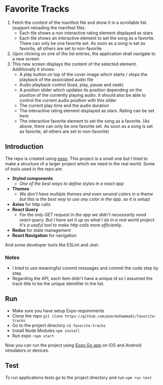 # Favorite Tracks

1. Fetch the content of the manifest file and show it in a scrollable list. (support reloading the manifest file).
   - Each tile shows a non interactive rating element displayed as stars
   - Each tile shows an interactive element to set the song as a favorite. There can only be one favorite set. As soon as a song is set as favorite, all others are set to non-favorite 
2. Upon clicking on one of the list entries, the application shall navigate to a new screen
3. This new screen displays the content of the selected element. Additionally it shows:
   - A play button on top of the cover image which starts / stops the playback of the associated audio file
   - Audio playback control (load, play, pause and seek)
   - A position slider which updates its position depending on the position of the currently playing audio. It should also be able to control the current audio position with this slider
   - The current play time and the audio duration
   - The interactive rating element displayed as stars. Rating can be set here
   - The interactive favorite element to set the song as a favorite. (As above, there can only be one favorite set. As soon as a song is set as favorite, all others are set to non-favorite) 

## Introduction

The repo is created using [expo](https://reactnative.dev/docs/environment-setup). 
This project is a small one but I tried to make a structure of a larger project which we need in the real world. Some of tools used in the repo are:

- **Styled components** 
	- *One of the best ways to define styles in a react app*
- **Themes** 
	- *We don't have multiple themes and even several colors in a theme but this is the best way to use any color in the app. so it is setup)*
- **Axios** for http calls
- **React Query**
	- *For the only GET request in the app we didn't necessarily need react-query. But I have set it up as what I do in a real world project. It's a useful tool to make http calls more efficiently.*
- **Redux** for state management
- **React Navigation** for navigation

And some developer tools like ESLint and Jest.

### Notes

- I tried to use meaningful commit messages and commit the code step by step.
- Regarding the API, each item didn't have a unique id so I assumed the track title to be the unique identifier in the list.

## Run

- Make sure you have setup Expo requirements
- Clone the repo
`git clone https://github.com/poormohammadi/favorite-tracks`
- Go to the project directory
`cd favorite-tracks`
- Install Node Modules
`npm install`
- Run expo
-`npm start`

Now you can run the project using [Expo Go app](https://expo.dev/client) on iOS and Android simulators or devices.

## Test

To run applications tests go to the project directory and run `npm run test`


 
   
